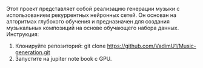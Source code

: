Этот проект представляет собой реализацию генерации музыки с использованием рекуррентных нейронных сетей. Он основан на алгоритмах глубокого обучения и предназначен для создания музыкальных композиций на основе обучающего набора данных.
Инструкция:
1. Клонируйте репозиторий:
git clone https://github.com/VadimU1/Music-generation.git
2. Запустите на jupiter note book с GPU.
